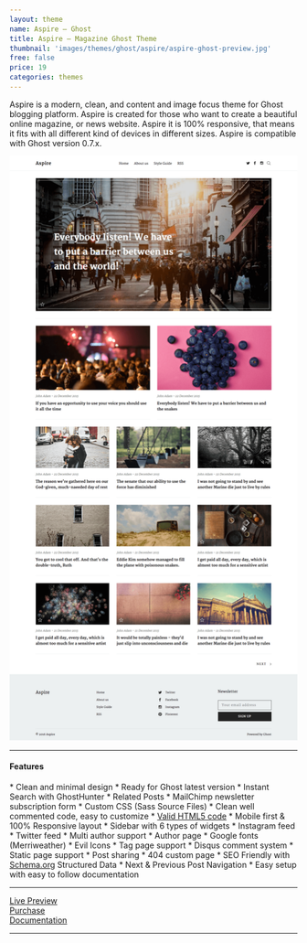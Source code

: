 ```yaml
---
layout: theme
name: Aspire – Ghost
title: Aspire – Magazine Ghost Theme
thumbnail: 'images/themes/ghost/aspire/aspire-ghost-preview.jpg'
free: false
price: 19
categories: themes
---
```


Aspire is a modern, clean, and content and image focus theme for Ghost blogging platform. Aspire is created for those who want to create a beautiful online magazine, or news website. Aspire it is 100% responsive, that means it fits with all different kind of devices in different sizes. Aspire is compatible with Ghost version 0.7.x.

![aspire-ghost-full-preview](/images/themes/ghost/aspire/aspire-ghost-full-preview.png)

---

#### Features

<div class="feature-list" markdown='1'>
  * Clean and minimal design
  * Ready for Ghost latest version
  * Instant Search with GhostHunter
  * Related Posts
  * MailChimp newsletter subscription form
  * Custom CSS (Sass Source Files)
  * Clean well commented code, easy to customize
  * <a href="https://validator.w3.org/nu/?doc=http%3A%2F%2Faspire.aspirethemes.com%2F">Valid HTML5 code<a/>
  * Mobile first &amp; 100% Responsive layout
  * Sidebar with 6 types of widgets
  * Instagram feed
  * Twitter feed
  * Multi author support
  * Author page
  * Google fonts (Merriweather)
  * Evil Icons
  * Tag page support
  * Disqus comment system
  * Static page support
  * Post sharing
  * 404 custom page
  * SEO Friendly with <a href="http://Schema.org">Schema.org</a> Structured Data
  * Next &amp; Previous Post Navigation
  * Easy setup with easy to follow documentation
</div>

---

<div class="row">
  <div class="column medium-4 large-4">
    <a class="button button--large button--expand" href="http://aspire.aspirethemes.com/" target="_blank">Live Preview</a>
  </div>
  <div class="column medium-4 large-4">
    <a class="button button--expand button--large button--success" href="http://themeforest.net/item/aspire-news-magazine-clean-ghost-theme/14230254" target="_blank">Purchase</a>
  </div>
  <div class="column medium-4 large-4">
    <a class="button button--large button--expand" href="http://aspirethemes.com/docs/aspire-ghost.html" target="_blank">Documentation</a>
  </div>
</div>

---